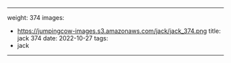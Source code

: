 
---
weight: 374
images:
- https://jumpingcow-images.s3.amazonaws.com/jack/jack_374.png
title: jack 374
date: 2022-10-27
tags:
- jack
---
